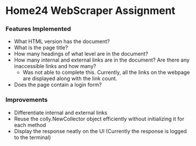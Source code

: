 # Home24 WebScraper Assignment
### Features Implemented
- What HTML version has the document?
- What is the page title?
- How many headings of what level are in the document?
- How many internal and external links are in the document? Are there any inaccessible links and how many?
    - Was not able to complete this. Currently, all the links on the webpage are displayed along with the link count.
- Does the page contain a login form?
### Improvements
- Differentiate internal and external links
- Reuse the colly.NewCollector object efficiently without initializing it for each method
- Display the response neatly on the UI (Currently the response is logged to the terminal)